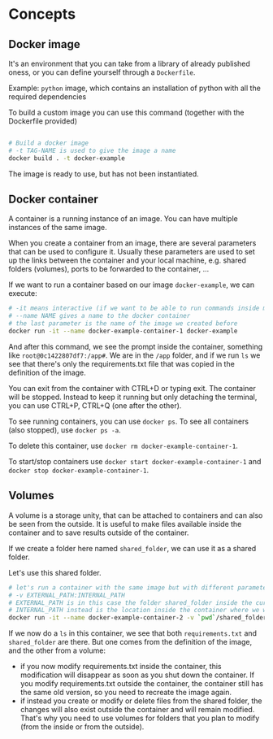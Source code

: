 # Concepts

## Docker image

It's an environment that you can take from a library of already published oness, or you can define yourself through a `Dockerfile`.

Example:
`python` image, which contains an installation of python with all the required dependencies 

To build a custom image you can use this command (together with the Dockerfile provided)

```bash

# Build a docker image
# -t TAG-NAME is used to give the image a name
docker build . -t docker-example
```

The image is ready to use, but has not been instantiated.

## Docker container

A container is a running instance of an image. You can have multiple instances of the same image.

When you create a container from an image, there are several parameters that can be used to configure it. Usually these parameters are used to set up the links between the container and your local machine, e.g. shared folders (volumes), ports to be forwarded to the container, ...

If we want to run a container based on our image `docker-example`, we can execute:

```bash
# -it means interactive (if we want to be able to run commands inside manually)
# --name NAME gives a name to the docker container
# the last parameter is the name of the image we created before
docker run -it --name docker-example-container-1 docker-example
```

And after this command, we see the prompt inside the container, something like `root@0c1422807df7:/app#`.
We are in the `/app` folder, and if we run `ls` we see that there's only the requirements.txt file that was copied in the definition of the image.

You can exit from the container with CTRL+D or typing exit. The container will be stopped. Instead to keep it running but only detaching the terminal, you can use CTRL+P, CTRL+Q (one after the other).

To see running containers, you can use `docker ps`. To see all containers (also stopped), use `docker ps -a`.

To delete this container, use `docker rm docker-example-container-1`.

To start/stop containers use `docker start docker-example-container-1` and `docker stop docker-example-container-1`.

## Volumes

A volume is a storage unity, that can be attached to containers and can also be seen from the outside. It is useful to make files available inside the container and to save results outside of the container.

If we create a folder here named `shared_folder`, we can use it as a shared folder.

Let's use this shared folder.

```bash
# let's run a container with the same image but with different parameters.
# -v EXTERNAL_PATH:INTERNAL_PATH
# EXTERNAL_PATH is in this case the folder shared_folder inside the current folder (pwd)
# INTERNAL_PATH instead is the location inside the container where we want this folder to be mapped. In this case it's inside the /app folder
docker run -it --name docker-example-container-2 -v `pwd`/shared_folder:/app/shared_folder docker-example
```

If we now do a `ls` in this container, we see that both `requirements.txt` and `shared_folder` are there.
But one comes from the definition of the image, and the other from a volume:
- if you now modify requirements.txt inside the container, this modification will disappear as soon as you shut down the container. If you modify requirements.txt outside the container, the container still has the same old version, so you need to recreate the image again.
- if instead you create or modify or delete files from the shared folder, the changes will also exist outside the container and will remain modified. That's why you need to use volumes for folders that you plan to modify (from the inside or from the outside).

